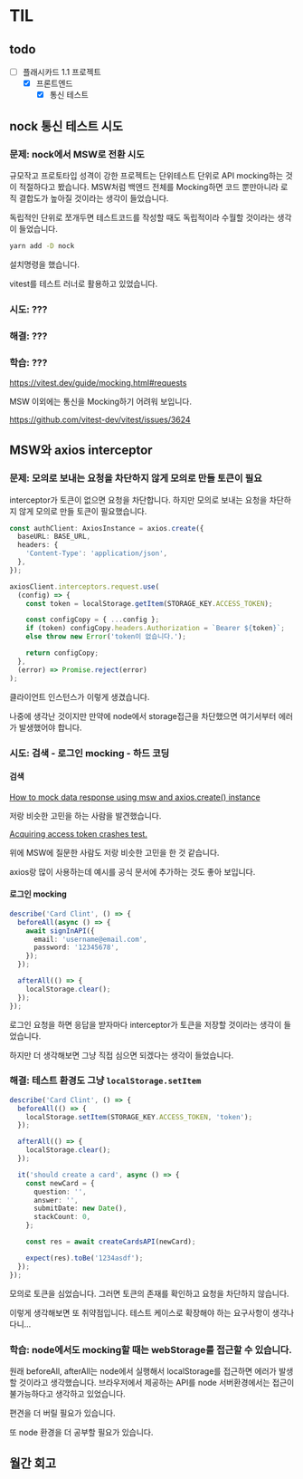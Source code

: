 # TIL

## todo

- [ ] 플래시카드 1.1 프로젝트
  - [x] 프론트엔드
    - [x] 통신 테스트

## nock 통신 테스트 시도

### 문제: nock에서 MSW로 전환 시도

규모작고 프로토타입 성격이 강한 프로젝트는 단위테스트 단위로 API mocking하는 것이 적절하다고 봤습니다. MSW처럼 백엔드 전체를 Mocking하면 코드 뿐만아니라 로직 결합도가 높아질 것이라는 생각이 들었습니다.

독립적인 단위로 쪼개두면 테스트코드를 작성할 때도 독립적이라 수월할 것이라는 생각이 들었습니다.

```sh
yarn add -D nock
```

설치명령을 했습니다.

vitest를 테스트 러너로 활용하고 있었습니다.

### 시도: ???

### 해결: ???

### 학습: ???

https://vitest.dev/guide/mocking.html#requests

MSW 이외에는 통신을 Mocking하기 어려워 보입니다.

https://github.com/vitest-dev/vitest/issues/3624

## MSW와 axios interceptor

### 문제: 모의로 보내는 요청을 차단하지 않게 모의로 만들 토큰이 필요

interceptor가 토큰이 없으면 요청을 차단합니다. 하지만 모의로 보내는 요청을 차단하지 않게 모의로 만들 토큰이 필요했습니다.

```ts
const authClient: AxiosInstance = axios.create({
  baseURL: BASE_URL,
  headers: {
    'Content-Type': 'application/json',
  },
});

axiosClient.interceptors.request.use(
  (config) => {
    const token = localStorage.getItem(STORAGE_KEY.ACCESS_TOKEN);

    const configCopy = { ...config };
    if (token) configCopy.headers.Authorization = `Bearer ${token}`;
    else throw new Error('token이 없습니다.');

    return configCopy;
  },
  (error) => Promise.reject(error)
);
```

클라이언트 인스턴스가 이렇게 생겼습니다.

나중에 생각난 것이지만 만약에 node에서 storage접근을 차단했으면 여기서부터 에러가 발생했어야 합니다.

### 시도: 검색 - 로그인 mocking - 하드 코딩

#### 검색

[How to mock data response using msw and axios.create() instance](https://stackoverflow.com/questions/71970780/how-to-mock-data-response-using-msw-and-axios-create-instance)

저랑 비슷한 고민을 하는 사람을 발견했습니다.

[Acquiring access token crashes test.](https://github.com/mswjs/msw/discussions/549)

위에 MSW에 질문한 사람도 저랑 비슷한 고민을 한 것 같습니다.

axios랑 많이 사용하는데 예시를 공식 문서에 추가하는 것도 좋아 보입니다.

#### 로그인 mocking

```ts
describe('Card Clint', () => {
  beforeAll(async () => {
    await signInAPI({
      email: 'username@email.com',
      password: '12345678',
    });
  });

  afterAll(() => {
    localStorage.clear();
  });
});
```

로그인 요청을 하면 응답을 받자마다 interceptor가 토큰을 저장할 것이라는 생각이 들었습니다.

하지만 더 생각해보면 그냥 직접 심으면 되겠다는 생각이 들었습니다.

### 해결: 테스트 환경도 그냥 `localStorage.setItem`

```ts
describe('Card Clint', () => {
  beforeAll(() => {
    localStorage.setItem(STORAGE_KEY.ACCESS_TOKEN, 'token');
  });

  afterAll(() => {
    localStorage.clear();
  });

  it('should create a card', async () => {
    const newCard = {
      question: '',
      answer: '',
      submitDate: new Date(),
      stackCount: 0,
    };

    const res = await createCardsAPI(newCard);

    expect(res).toBe('1234asdf');
  });
});
```

모의로 토큰을 심었습니다. 그러면 토큰의 존재를 확인하고 요청을 차단하지 않습니다.

이렇게 생각해보면 또 취약점입니다. 테스트 케이스로 확장해야 하는 요구사항이 생각나다니...

### 학습: node에서도 mocking할 때는 webStorage를 접근할 수 있습니다.

원래 beforeAll, afterAll는 node에서 실행해서 localStorage를 접근하면 에러가 발생할 것이라고 생각했습니다. 브라우저에서 제공하는 API를 node 서버환경에서는 접근이 불가능하다고 생각하고 있었습니다.

편견을 더 버릴 필요가 있습니다.

또 node 환경을 더 공부할 필요가 있습니다.

## 월간 회고

